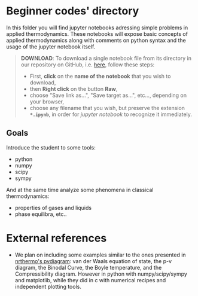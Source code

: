 # Beginner codes' directory

In this folder you will find jupyter notebooks adressing simple problems in applied thermodynamics. These notebooks will expose basic concepts of applied thermodynamics along with comments on python syntax and the usage of the jupyter notebook itself.

> **DOWNLOAD**: To download a single notebook file from its directory in our repository on GitHub, i.e. [here](https://github.com/iurisegtovich/PyTherm-applied-thermodynamics/tree/master/Get_involved/1_Beginner), follow these steps:
>- First, **click** on the **name of the notebook** that you wish to download,
>- then **Right click** on the button **Raw**,
>- choose "Save link as...", "Save target as...", etc..., depending on your browser,
>- choose any filename that you wish, but preserve the extension **`*.ipynb`**, in order for *jupyter notebook* to recognize it immediately.

## Goals

Introduce the student to some tools:
* python
* numpy
* scipy
* sympy

And at the same time analyze some phenomena in classical thermodynamics:
* properties of gases and liquids
* phase equilibra, etc..

# External references

* We plan on including some examples similar to the ones presented in [nrthermo's pvdiagram](http://nrthermo.tk/pvdiagrams/): van der Waals equation of state, the p-v diagram, the Binodal Curve, the Boyle temperature, and the Compressibility diagram. However in python with numpy/scipy/sympy and matplotlib, while they did in c with numerical recipes and independent plotting tools.
